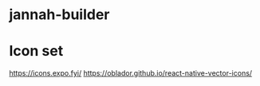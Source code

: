 # jannah-builder

# Icon set

https://icons.expo.fyi/
https://oblador.github.io/react-native-vector-icons/


